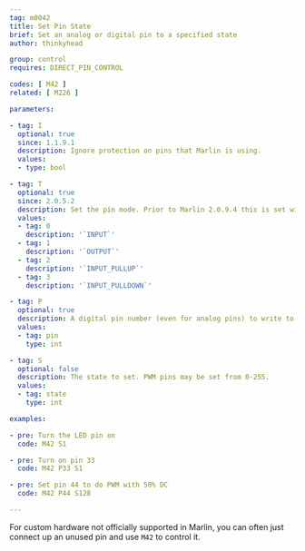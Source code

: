 ```yaml
---
tag: m0042
title: Set Pin State
brief: Set an analog or digital pin to a specified state
author: thinkyhead

group: control
requires: DIRECT_PIN_CONTROL

codes: [ M42 ]
related: [ M226 ]

parameters:

- tag: I
  optional: true
  since: 1.1.9.1
  description: Ignore protection on pins that Marlin is using.
  values:
  - type: bool

- tag: T
  optional: true
  since: 2.0.5.2
  description: Set the pin mode. Prior to Marlin 2.0.9.4 this is set with the `M` parameter.
  values:
  - tag: 0
    description: '`INPUT`'
  - tag: 1
    description: '`OUTPUT`'
  - tag: 2
    description: '`INPUT_PULLUP`'
  - tag: 3
    description: '`INPUT_PULLDOWN`'

- tag: P
  optional: true
  description: A digital pin number (even for analog pins) to write to. (`LED_PIN` if omitted)
  values:
  - tag: pin
    type: int

- tag: S
  optional: false
  description: The state to set. PWM pins may be set from 0-255.
  values:
  - tag: state
    type: int

examples:

- pre: Turn the LED pin on
  code: M42 S1

- pre: Turn on pin 33
  code: M42 P33 S1

- pre: Set pin 44 to do PWM with 50% DC
  code: M42 P44 S128

---
```


For custom hardware not officially supported in Marlin, you can often just connect up an unused pin and use `M42` to control it.
